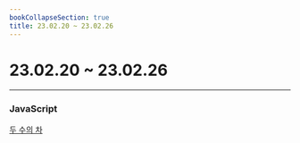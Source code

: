 ```yaml
---
bookCollapseSection: true
title: 23.02.20 ~ 23.02.26
---
```

# 23.02.20 ~ 23.02.26
---
### JavaScript

[두 수의 차](두%20수의%20차.md)